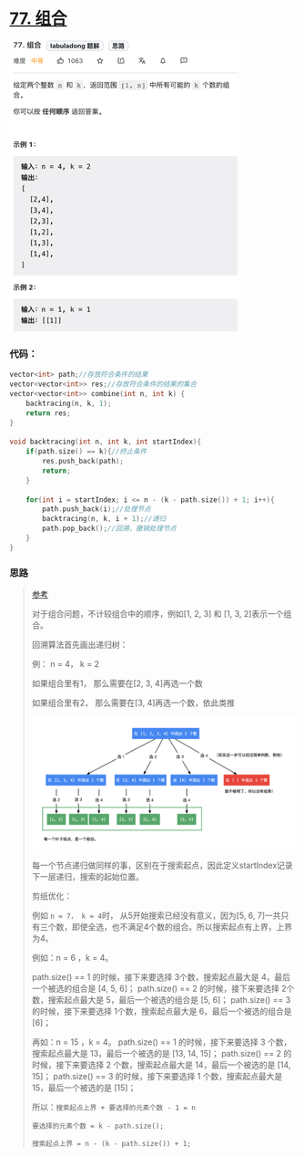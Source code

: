 # [77. 组合](https://leetcode.cn/problems/combinations/)

<img src="https://raw.githubusercontent.com/damenshi/myImage/main/img/image-20220727195214553.png" alt="image-20220727195214553" style="zoom:50%;" />

### 代码：
```c++
vector<int> path;//存放符合条件的结果
vector<vector<int>> res;//存放符合条件的结果的集合
vector<vector<int>> combine(int n, int k) {
    backtracing(n, k, 1);
    return res;
}

void backtracing(int n, int k, int startIndex){
    if(path.size() == k){//终止条件
        res.push_back(path);
        return;
    }

    for(int i = startIndex; i <= n - (k - path.size()) + 1; i++){
        path.push_back(i);//处理节点
        backtracing(n, k, i + 1);//递归
        path.pop_back();//回溯，撤销处理节点
    }
}
```

### 思路
> [参考](https://leetcode.cn/problems/combinations/solution/hui-su-suan-fa-jian-zhi-python-dai-ma-java-dai-ma-/)
>
> 对于组合问题，不计较组合中的顺序，例如[1, 2, 3] 和 [1, 3, 2]表示一个组合。
>
> 回溯算法首先画出递归树：
>
> 例： n = 4， k = 2
>
> 如果组合里有1， 那么需要在[2, 3, 4]再选一个数
>
> 如果组合里有2， 那么需要在[3, 4]再选一个数，依此类推
>
> <img src="https://raw.githubusercontent.com/damenshi/myImage/main/img/1599488203-TzmCXb-image.png" alt="image.png" style="zoom:50%;" />
>
> 每一个节点递归做同样的事，区别在于搜索起点，因此定义startIndex记录下一层递归，搜索的起始位置。
>
> 剪纸优化：
>
> 例如 `n = 7， k = 4`时， 从5开始搜索已经没有意义，因为[5, 6, 7]一共只有三个数，即使全选，也不满足4个数的组合。所以搜索起点有上界，上界为4。
>
> 例如：n = 6 ，k = 4。
>
> path.size() == 1 的时候，接下来要选择 3个数，搜索起点最大是 4，最后一个被选的组合是 [4, 5, 6]；
> path.size() == 2 的时候，接下来要选择 2个数，搜索起点最大是 5，最后一个被选的组合是 [5, 6]；
> path.size() == 3 的时候，接下来要选择 1个数，搜索起点最大是 6，最后一个被选的组合是 [6]；
>
> 再如：n = 15 ，k = 4。
> path.size() == 1 的时候，接下来要选择 3 个数，搜索起点最大是 13，最后一个被选的是 [13, 14, 15]；
> path.size() == 2 的时候，接下来要选择 2 个数，搜索起点最大是 14，最后一个被选的是 [14, 15]；
> path.size() == 3 的时候，接下来要选择 1 个数，搜索起点最大是 15，最后一个被选的是 [15]；
>
> 所以：`搜索起点上界 + 要选择的元素个数 - 1 = n`
>
> `要选择的元素个数 = k - path.size();`
>
> `搜索起点上界 = n - (k - path.size()) + 1;`